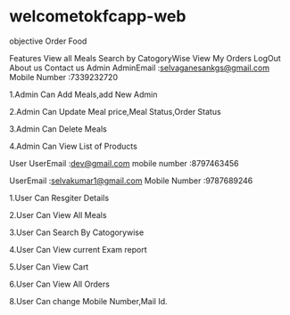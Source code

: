 # welcometokfcapp-web

objective
Order Food

Features
View all Meals
Search by CatogoryWise
View My Orders
LogOut
About us
Contact us
Admin
AdminEmail :selvaganesankgs@gmail.com Mobile Number :7339232720

1.Admin Can Add Meals,add New Admin

2.Admin Can Update Meal price,Meal Status,Order Status

3.Admin Can Delete Meals

4.Admin Can View List of Products

User
UserEmail :dev@gmail.com mobile number :8797463456

UserEmail :selvakumar1@gmail.com Mobile Number :9787689246

1.User Can Resgiter Details

2.User Can View All Meals

3.User Can Search By Catogorywise

4.User Can View current Exam report

5.User Can View Cart

6.User Can View All Orders

8.User Can change Mobile Number,Mail Id.
